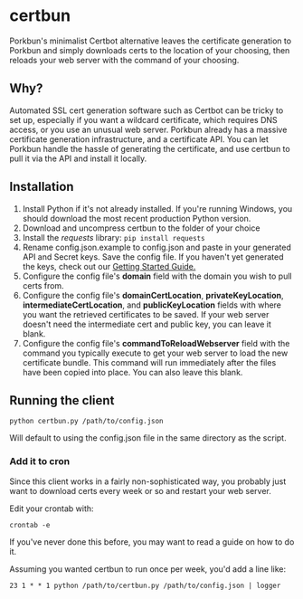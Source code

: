# certbun

Porkbun's minimalist Certbot alternative leaves the certificate generation to Porkbun and simply downloads certs to the location of your choosing, then reloads your web server with the command of your choosing.

## Why?

Automated SSL cert generation software such as Certbot can be tricky to set up, especially if you want a wildcard certificate, which requires DNS access, or you use an unusual web server. Porkbun already has a massive certificate generation infrastructure, and a certificate API. You can let Porkbun handle the hassle of generating the certificate, and use certbun to pull it via the API and install it locally.

## Installation 

 1. Install Python if it's not already installed. If you're running Windows, you should download the most recent production Python version.
 2. Download and uncompress certbun to the folder of your choice
 3. Install the *requests* library:
 	`pip install requests`
 4. Rename config.json.example to config.json and paste in your generated API and Secret keys. Save the config file. If you haven't yet generated the keys, check out our [Getting Started Guide.](https://kb.porkbun.com/article/190-getting-started-with-the-porkbun-dns-api) 
 5. Configure the config file's **domain**
field with the domain you wish to pull certs from.
6. Configure the config file's  **domainCertLocation**, **privateKeyLocation**, **intermediateCertLocation**, and **publicKeyLocation** fields with where you want the retrieved certificates to be saved. If your web server doesn't need the intermediate cert and public key, you can leave it blank.
7. Configure the config file's **commandToReloadWebserver** field with the command you typically execute to get your web server to load the new certificate bundle. This command will run immediately after the files have been copied into place. You can also leave this blank.


## Running the client

    python certbun.py /path/to/config.json 

Will default to using the config.json file in the same directory as the script.

### Add it to cron
Since this client works in a fairly non-sophisticated way, you probably just want to download certs every week or so and restart your web server. 

Edit your crontab with:

	crontab -e

If you've never done this before, you may want to read a guide on how to do it. 

Assuming you wanted certbun to run once per week, you'd add a line like:

	23 1 * * 1 python /path/to/certbun.py /path/to/config.json | logger

